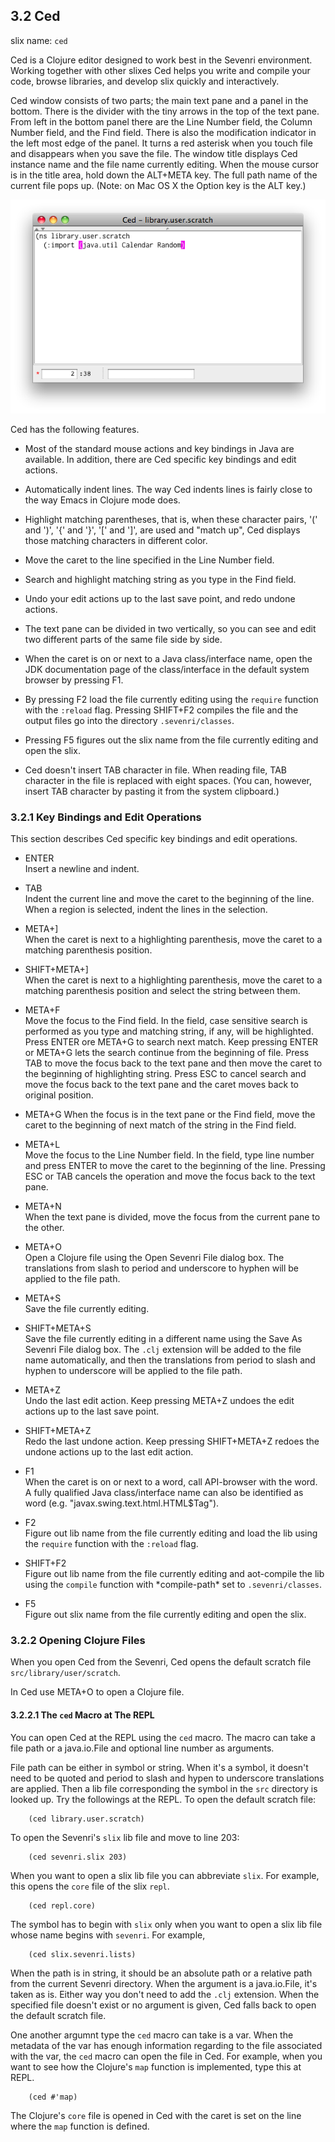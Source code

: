 ## 3.2 Ced

slix name: `ced`

Ced is a Clojure editor designed to work best in the Sevenri environment. Working together with other slixes Ced helps you write and compile your code, browse libraries, and develop slix quickly and interactively.

Ced window consists of two parts; the main text pane and a panel in the bottom. There is the divider with the tiny arrows in the top of the text pane. From left in the bottom panel there are the Line Number field, the Column Number field, and the Find field. There is also the modification indicator in the left most edge of the panel. It turns a red asterisk when you touch file and disappears when you save the file. The window title displays Ced instance name and the file name currently editing. When the mouse cursor is in the title area, hold down the ALT+META key. The full path name of the current file pops up. (Note: on Mac OS X the Option key is the ALT key.)

![Ced](../res/ss-ced.png "Ced")

Ced has the following features.

* Most of the standard mouse actions and key bindings in Java are available. In addition, there are Ced specific key bindings and edit actions.

* Automatically indent lines. The way Ced indents lines is fairly close to the way Emacs in Clojure mode does.

* Highlight matching parentheses, that is, when these character pairs, '(' and ')', '{' and '}', '[' and ']', are used and "match up", Ced displays those matching characters in different color.

* Move the caret to the line specified in the Line Number field.

* Search and highlight matching string as you type in the Find field.

* Undo your edit actions up to the last save point, and redo undone actions.

* The text pane can be divided in two vertically, so you can see and edit two different parts of the same file side by side.

* When the caret is on or next to a Java class/interface name, open the JDK documentation page of the class/interface in the default system browser by pressing F1.

* By pressing F2 load the file currently editing using the `require` function with the `:reload` flag. Pressing SHIFT+F2 compiles the file and the output files go into the directory `.sevenri/classes`.

* Pressing F5 figures out the slix name from the file currently editing and open the slix.

* Ced doesn't insert TAB character in file. When reading file, TAB character in the file is replaced with eight spaces. (You can, however, insert TAB character by pasting it from the system clipboard.)

### 3.2.1 Key Bindings and Edit Operations

This section describes Ced specific key bindings and edit operations.

* ENTER  
Insert a newline and indent.

* TAB  
Indent the current line and move the caret to the beginning of the line. When a region is selected, indent the lines in the selection.

* META+]  
When the caret is next to a highlighting parenthesis, move the caret to a matching parenthesis position.

* SHIFT+META+]  
When the caret is next to a highlighting parenthesis, move the caret to a matching parenthesis position and select the string between them.

* META+F  
Move the focus to the Find field. In the field, case sensitive search is performed as you type and matching string, if any, will be highlighted. Press ENTER ore META+G to search next match. Keep pressing ENTER or META+G lets the search continue from the beginning of file. Press TAB to move the focus back to the text pane and then move the caret to the beginning of highlighting string. Press ESC to cancel search and move the focus back to the text pane and the caret moves back to original position.

* META+G
When the focus is in the text pane or the Find field, move the caret to the beginning of next match of the string in the Find field.

* META+L  
Move the focus to the Line Number field. In the field, type line number and press ENTER to move the caret to the beginning of the line. Pressing ESC or TAB cancels the operation and move the focus back to the text pane.

* META+N  
When the text pane is divided, move the focus from the current pane to the other.

* META+O  
Open a Clojure file using the Open Sevenri File dialog box. The translations from slash to period and underscore to hyphen will be applied to the file path.

* META+S  
Save the file currently editing.

* SHIFT+META+S  
Save the file currently editing in a different name using the Save As Sevenri File dialog box. The `.clj` extension will be added to the file name automatically, and then the translations from period to slash and hyphen to underscore will be applied to the file path.

* META+Z  
Undo the last edit action. Keep pressing META+Z undoes the edit actions up to the last save point.

* SHIFT+META+Z  
Redo the last undone action. Keep pressing SHIFT+META+Z redoes the undone actions up to the last edit action.

* F1  
When the caret is on or next to a word, call API-browser with the word. A fully qualified Java class/interface name can also be identified as word (e.g. "javax.swing.text.html.HTML$Tag").

* F2  
Figure out lib name from the file currently editing and load the lib using the `require` function with the `:reload` flag.

* SHIFT+F2  
Figure out lib name from the file currently editing and aot-compile the lib using the `compile` function with \*compile-path\* set to `.sevenri/classes`.

* F5  
Figure out slix name from the file currently editing and open the slix.

### 3.2.2 Opening Clojure Files

When you open Ced from the Sevenri, Ced opens the default scratch file `src/library/user/scratch`.

In Ced use META+O to open a Clojure file.

#### 3.2.2.1 The `ced` Macro at The REPL

You can open Ced at the REPL using the `ced` macro. The macro can take a file path or a java.io.File and optional line number as arguments.

File path can be either in symbol or string. When it's a symbol, it doesn't need to be quoted and period to slash and hypen to underscore translations are applied. Then a lib file corresponding the symbol in the `src` directory is looked up. Try the followings at the REPL. To open the default scratch file:

		(ced library.user.scratch)

To open the Sevenri's `slix` lib file and move to line 203:

		(ced sevenri.slix 203)

When you want to open a slix lib file you can abbreviate `slix`. For example, this opens the `core` file of the slix `repl`.

		(ced repl.core)

The symbol has to begin with `slix` only when you want to open a slix lib file whose name begins with `sevenri`. For example,

		(ced slix.sevenri.lists)

When the path is in string, it should be an absolute path or a relative path from the current Sevenri directory. When the argument is a java.io.File, it's taken as is. Either way you don't need to add the `.clj` extension. When the specified file doesn't exist or no argument is given,  Ced falls back to open the default scratch file.

One another argumnt type the `ced` macro can take is a var. When the metadata of the var has enough information regarding to the file associated with the var, the `ced` macro can open the file in Ced. For example, when you want to see how the Clojure's `map` function is implemented, type this at REPL.

		(ced #'map)

The Clojure's `core` file is opened in Ced with the caret is set on the line where the `map` function is defined.
